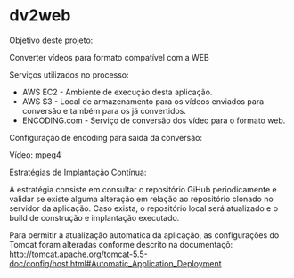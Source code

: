 dv2web
======
Objetivo deste projeto:

Converter vídeos para formato compatível com a WEB

Serviços utilizados no processo:

* AWS EC2 - Ambiente de execução desta aplicação.
* AWS S3 - Local de armazenamento para os vídeos enviados para conversão e também para os já convertidos.
* ENCODING.com - Serviço de conversão dos vídeo para o formato web.

Configuração de encoding para saida da conversão:

Vídeo: mpeg4

Estratégias de Implantação Contínua:

A estratégia consiste em consultar o repositório GiHub periodicamente e validar se existe alguma alteração em relação ao repositório clonado no servidor da aplicação.
Caso exista, o repositório local será atualizado e o build de construção e implantação executado.

Para permitir a atualização automatica da aplicação, as configurações do Tomcat foram alteradas conforme descrito na documentaçõ:
http://tomcat.apache.org/tomcat-5.5-doc/config/host.html#Automatic_Application_Deployment



